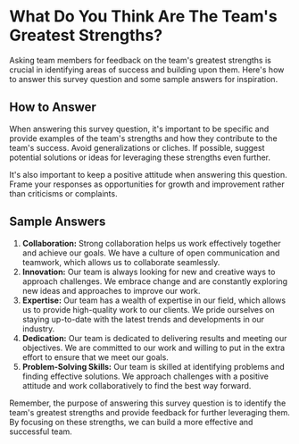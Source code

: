 What Do You Think Are The Team's Greatest Strengths?
===========================================================================

Asking team members for feedback on the team's greatest strengths is crucial in identifying areas of success and building upon them. Here's how to answer this survey question and some sample answers for inspiration.

How to Answer
-------------

When answering this survey question, it's important to be specific and provide examples of the team's strengths and how they contribute to the team's success. Avoid generalizations or cliches. If possible, suggest potential solutions or ideas for leveraging these strengths even further.

It's also important to keep a positive attitude when answering this question. Frame your responses as opportunities for growth and improvement rather than criticisms or complaints.

Sample Answers
--------------

1. **Collaboration:** Strong collaboration helps us work effectively together and achieve our goals. We have a culture of open communication and teamwork, which allows us to collaborate seamlessly.
2. **Innovation:** Our team is always looking for new and creative ways to approach challenges. We embrace change and are constantly exploring new ideas and approaches to improve our work.
3. **Expertise:** Our team has a wealth of expertise in our field, which allows us to provide high-quality work to our clients. We pride ourselves on staying up-to-date with the latest trends and developments in our industry.
4. **Dedication:** Our team is dedicated to delivering results and meeting our objectives. We are committed to our work and willing to put in the extra effort to ensure that we meet our goals.
5. **Problem-Solving Skills:** Our team is skilled at identifying problems and finding effective solutions. We approach challenges with a positive attitude and work collaboratively to find the best way forward.

Remember, the purpose of answering this survey question is to identify the team's greatest strengths and provide feedback for further leveraging them. By focusing on these strengths, we can build a more effective and successful team.
